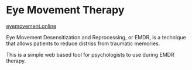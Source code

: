 # Eye Movement Therapy
[eyemovement.online](http://eyemovement.online)

Eye Movement Desensitization and Reprocessing, or EMDR, is a technique that allows patients to reduce distriss from traumatic memories.

This is a simple web based tool for psychologists to use during EMDR therapy.
